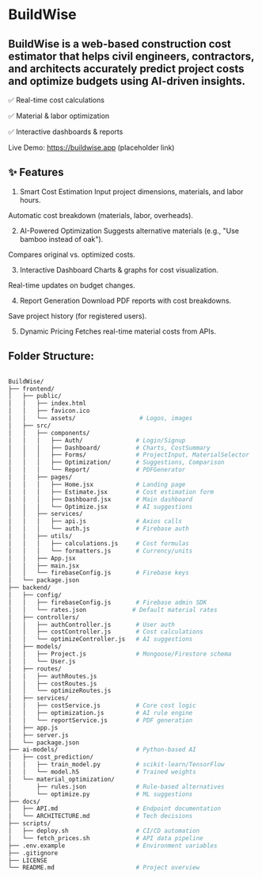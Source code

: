 # BuildWise

## BuildWise is a web-based construction cost estimator that helps civil engineers, contractors, and architects accurately predict project costs and optimize budgets using AI-driven insights.

✅ Real-time cost calculations

✅ Material & labor optimization

✅ Interactive dashboards & reports

Live Demo: https://buildwise.app (placeholder link)


## ✨ Features

1. Smart Cost Estimation
Input project dimensions, materials, and labor hours.

Automatic cost breakdown (materials, labor, overheads).

2. AI-Powered Optimization
Suggests alternative materials (e.g., "Use bamboo instead of oak").

Compares original vs. optimized costs.

3. Interactive Dashboard
Charts & graphs for cost visualization.

Real-time updates on budget changes.

4. Report Generation
Download PDF reports with cost breakdowns.

Save project history (for registered users).

5. Dynamic Pricing
Fetches real-time material costs from APIs.






## Folder Structure:

```bash

BuildWise/
├── frontend/
│   ├── public/
│   │   ├── index.html
│   │   ├── favicon.ico
│   │   └── assets/                  # Logos, images
│   ├── src/
│   │   ├── components/
│   │   │   ├── Auth/               # Login/Signup
│   │   │   ├── Dashboard/          # Charts, CostSummary
│   │   │   ├── Forms/              # ProjectInput, MaterialSelector
│   │   │   ├── Optimization/       # Suggestions, Comparison
│   │   │   └── Report/             # PDFGenerator
│   │   ├── pages/
│   │   │   ├── Home.jsx            # Landing page
│   │   │   ├── Estimate.jsx        # Cost estimation form
│   │   │   ├── Dashboard.jsx       # Main dashboard
│   │   │   └── Optimize.jsx        # AI suggestions
│   │   ├── services/
│   │   │   ├── api.js              # Axios calls
│   │   │   └── auth.js             # Firebase auth
│   │   ├── utils/
│   │   │   ├── calculations.js     # Cost formulas
│   │   │   └── formatters.js       # Currency/units
│   │   ├── App.jsx
│   │   ├── main.jsx
│   │   └── firebaseConfig.js       # Firebase keys
│   └── package.json
├── backend/
│   ├── config/
│   │   ├── firebaseConfig.js       # Firebase admin SDK
│   │   └── rates.json             # Default material rates
│   ├── controllers/
│   │   ├── authController.js       # User auth
│   │   ├── costController.js       # Cost calculations
│   │   └── optimizeController.js   # AI suggestions
│   ├── models/
│   │   ├── Project.js              # Mongoose/Firestore schema
│   │   └── User.js
│   ├── routes/
│   │   ├── authRoutes.js
│   │   ├── costRoutes.js
│   │   └── optimizeRoutes.js
│   ├── services/
│   │   ├── costService.js          # Core cost logic
│   │   ├── optimization.js         # AI rule engine
│   │   └── reportService.js        # PDF generation
│   ├── app.js
│   ├── server.js
│   └── package.json
├── ai-models/                      # Python-based AI
│   ├── cost_prediction/
│   │   ├── train_model.py          # scikit-learn/TensorFlow
│   │   └── model.h5                # Trained weights
│   └── material_optimization/
│       ├── rules.json              # Rule-based alternatives
│       └── optimize.py             # ML suggestions
├── docs/
│   ├── API.md                      # Endpoint documentation
│   └── ARCHITECTURE.md             # Tech decisions
├── scripts/
│   ├── deploy.sh                   # CI/CD automation
│   └── fetch_prices.sh             # API data pipeline
├── .env.example                    # Environment variables
├── .gitignore
├── LICENSE
└── README.md                       # Project overview
```

